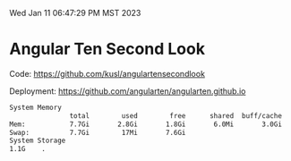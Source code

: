 Wed Jan 11 06:47:29 PM MST 2023

# Angular Ten Second Look

Code: https://github.com/kusl/angulartensecondlook

Deployment: https://github.com/angularten/angularten.github.io

```bash
System Memory
               total        used        free      shared  buff/cache   available
Mem:           7.7Gi       2.8Gi       1.8Gi       6.0Mi       3.0Gi       4.5Gi
Swap:          7.7Gi        17Mi       7.6Gi
System Storage
1.1G	.
```
```bash
